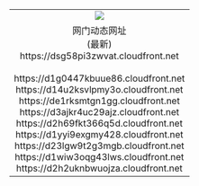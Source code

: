 ﻿<table>
  <tr></tr>
  <tr><td colspan=2 align=center><img src="https://dsg58pi3zwvat.cloudfront.net/Up/oGate.jpg" /></td></tr>
  <tr><td colspan=2 align=center>网门动态网址<br/>(最新)
<br>https://dsg58pi3zwvat.cloudfront.net
<br/>
<br>https://d1g0447kbuue86.cloudfront.net
<br>https://d14u2ksvlpmy3o.cloudfront.net
<br>https://de1rksmtgn1gg.cloudfront.net
<br>https://d3ajkr4uc29ajz.cloudfront.net
<br>https://d2h69fkt366q5d.cloudfront.net
<br>https://d1yyi9exgmy428.cloudfront.net
<br>https://d23lgw9t2g3mgb.cloudfront.net
<br>https://d1wiw3oqg43lws.cloudfront.net
<br>https://d2h2uknbwuojza.cloudfront.net
    </td>
  </tr>
</table>
